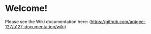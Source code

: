 # Welcome!
Please see the Wiki documentation here: (https://github.com/apigee-127/a127-documentation/wiki)
